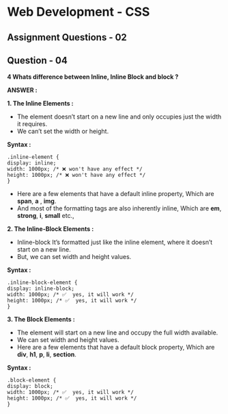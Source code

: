 # **Web Development - CSS**
## **Assignment Questions - 02**
## **Question - 04**

**4 Whats difference between Inline, Inline Block and block ?**

**ANSWER :**

**1. The Inline  Elements :** 
- The element doesn’t start on a new line and only occupies just the width it requires. 
- We can’t set the width or height.

**Syntax :**
```
.inline-element {
display: inline;
width: 1000px; /* ❌ won't have any effect */
height: 1000px; /* ❌ won't have any effect */
}
```
- Here are a few elements that have a default inline property, Which are **span**, **a** , **img**.
- And most of the formatting tags are also inherently inline, Which are **em**, **strong**, **i**, **small** etc.,

**2. The Inline-Block Elements :**
- Inline-block It’s formatted just like the inline element, where it doesn’t start on a new line. 
- But, we can set width and height values.

**Syntax :** 
```
.inline-block-element {
display: inline-block;
width: 1000px; /* ✅  yes, it will work */
height: 1000px; /* ✅  yes, it will work */
}
```

**3.  The Block Elements :**
- The element will start on a new line and occupy the full width available.
- We can set width and height values.
- Here are a few elements that have a default block property, Which are **div**, **h1**, **p**, **li**, **section**.

**Syntax :**
```
.block-element {
display: block;
width: 1000px; /* ✅  yes, it will work */
height: 1000px; /* ✅  yes, it will work */
}
```
